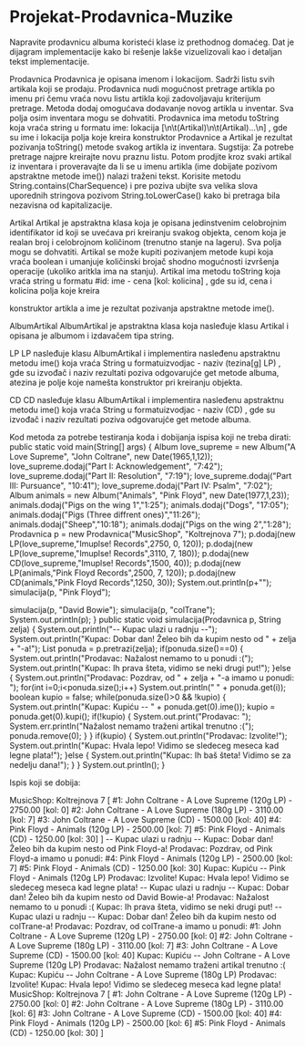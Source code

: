 # Projekat-Prodavnica-Muzike
Napravite prodavnicu albuma koristeći klase iz prethodnog domaćeg. Dat je dijagram implementacije kako bi rešenje lakše vizuelizovali kao
i detaljan tekst implementacije.

Prodavnica
Prodavnica je opisana imenom i lokacijom. Sadrži listu svih artikala koji se prodaju. Prodavnica nudi mogućnost pretrage artikla po imenu
pri čemu vraća novu listu artikla koji zadovoljavaju kriterijum pretrage. Metoda dodaj omogućava dodavanje novog artikla u inventar. Sva
polja osim inventara mogu se dohvatiti. Prodavnica ima metodu toString koja vraća string u formatu ime: lokacija
[\n\t(Artikal)\n\t(Artikal)...\n] , gde su ime i lokacija polja koje kreira konstruktor Prodavnice a Artikal je rezultat pozivanja
toString() metode svakog artikla iz inventara.
Sugstija: Za potrebe pretrage najpre kreirajte novu praznu listu. Potom prodjite kroz svaki artikal iz inventara i proveravajte da li
se u imenu artikla (ime dobijate pozivom apstraktne metode ime()) nalazi traženi tekst. Korisite metodu
String.contains(CharSequence) i pre poziva ubijte sva velika slova uporednih stringova pozivom
String.toLowerCase() kako bi pretraga bila nezavisna od kapitalizacije.

Artikal
Artikal je apstraktna klasa koja je opisana jedinstvenim celobrojnim identifikator id koji se uvećava pri kreiranju svakog objekta, cenom
koja je realan broj i celobrojnom količinom (trenutno stanje na lageru). Sva polja mogu se dohvatiti. Artikal se može kupiti pozivanjem
metode kupi koja vraća boolean i umanjuje količinski brojač shodno mogućnosti izvršenja operacije (ukoliko aritkla ima na stanju). Artikal
ima metodu toString koja vraća string u formatu #id: ime - cena [kol: kolicina] , gde su id, cena i kolicina polja koje kreira

konstruktor artikla a ime je rezultat pozivanja apstraktne metode ime().

AlbumArtikal
AlbumArtikal je apstraktna klasa koja nasleđuje klasu Artikal i opisana je albumom i izdavačem tipa string.

LP
LP nasleđuje klasu AlbumArtikal i implementira nasleđenu apstraktnu metodu ime() koja vraća String u formatuizvodjac - naziv
(tezina[g] LP) , gde su izvоđač i naziv rezultati poziva odgovarujće get metode albuma, atezina je polje koje namešta konstruktor pri
kreiranju objekta.

CD
CD nasleđuje klasu AlbumArtikal i implementira nasleđenu apstraktnu metodu ime() koja vraća String u formatuizvodjac - naziv
(CD) , gde su izvоđač i naziv rezultati poziva odgovarujće get metode albuma.

Kod metoda za potrebe testiranja koda i dobijanja ispisa koji ne treba dirati:
public static void main(String[] args) {
Album love_supreme = new Album("A Love Supreme", "John Coltrane", new Date(1965,1,12));
love_supreme.dodaj("Part I: Acknowledgement", "7:42");
love_supreme.dodaj("Part II: Resolution", "7:19");
love_supreme.dodaj("Part III: Pursuance", "10:41");
love_supreme.dodaj("Part IV: Psalm", "7:02");
Album animals = new Album("Animals", "Pink Floyd", new Date(1977,1,23));
animals.dodaj("Pigs on the wing 1","1:25");
animals.dodaj("Dogs", "17:05");
animals.dodaj("Pigs (Three diffrent ones)","11:26");
animals.dodaj("Sheep","10:18");
animals.dodaj("Pigs on the wing 2","1:28");
Prodavnica p = new Prodavnica("MusicShop", "Koltrejnova 7");
p.dodaj(new LP(love_supreme,"Imuplse! Records",2750, 0, 120));
p.dodaj(new LP(love_supreme,"Imuplse! Records",3110, 7, 180));
p.dodaj(new CD(love_supreme,"Imuplse! Records",1500, 40));
p.dodaj(new LP(animals,"Pink Floyd Records",2500, 7, 120));
p.dodaj(new CD(animals,"Pink Floyd Records",1250, 30));
System.out.println(p+"");
simulacija(p, "Pink Floyd");

simulacija(p, "David Bowie");
simulacija(p, "colTrane");
System.out.println(p);
}
public static void simulacija(Prodavnica p, String zelja) {
System.out.println("-- Kupac ulazi u radnju --");
System.out.println("Kupac: Dobar dan! Želeo bih da kupim nesto od " + zelja + "-a!");
List<Artikal> ponuda = p.pretrazi(zelja);
if(ponuda.size()==0) {
System.out.println("Prodavac: Nažalost nemamo to u ponudi :(");
System.out.println("Kupac: Ih prava šteta, vidimo se neki drugi put!");
}else {
System.out.println("Prodavac: Pozdrav, od " + zelja + "-a imamo u ponudi: ");
for(int i=0;i<ponuda.size();i++)
System.out.println(" " + ponuda.get(i));
boolean kupio = false;
while(ponuda.size()>0 && !kupio) {
System.out.println("Kupac: Kupiću -- " + ponuda.get(0).ime());
kupio = ponuda.get(0).kupi();
if(!kupio) {
System.out.print("Prodavac: ");
System.err.println("Nažalost nemamo traženi artikal trenutno :(");
ponuda.remove(0);
}
}
if(kupio) {
System.out.println("Prodavac: Izvolite!");
System.out.println("Kupac: Hvala lepo! Vidimo se sledeceg meseca kad legne plata!");
}else {
System.out.println("Kupac: Ih baš šteta! Vidimo se za nedelju dana!");
}
}
System.out.println();
}

Ispis koji se dobija:

MusicShop: Koltrejnova 7 [
#1: John Coltrane - A Love Supreme (120g LP) - 2750.00 [kol: 0]
#2: John Coltrane - A Love Supreme (180g LP) - 3110.00 [kol: 7]
#3: John Coltrane - A Love Supreme (CD) - 1500.00 [kol: 40]
#4: Pink Floyd - Animals (120g LP) - 2500.00 [kol: 7]
#5: Pink Floyd - Animals (CD) - 1250.00 [kol: 30]
]
-- Kupac ulazi u radnju --
Kupac: Dobar dan! Želeo bih da kupim nesto od Pink Floyd-a!
Prodavac: Pozdrav, od Pink Floyd-a imamo u ponudi:
#4: Pink Floyd - Animals (120g LP) - 2500.00 [kol: 7]
#5: Pink Floyd - Animals (CD) - 1250.00 [kol: 30]
Kupac: Kupiću -- Pink Floyd - Animals (120g LP)
Prodavac: Izvolite!
Kupac: Hvala lepo! Vidimo se sledeceg meseca kad legne plata!
-- Kupac ulazi u radnju --
Kupac: Dobar dan! Želeo bih da kupim nesto od David Bowie-a!
Prodavac: Nažalost nemamo to u ponudi :(
Kupac: Ih prava šteta, vidimo se neki drugi put!
-- Kupac ulazi u radnju --
Kupac: Dobar dan! Želeo bih da kupim nesto od colTrane-a!
Prodavac: Pozdrav, od colTrane-a imamo u ponudi:
#1: John Coltrane - A Love Supreme (120g LP) - 2750.00 [kol: 0]
#2: John Coltrane - A Love Supreme (180g LP) - 3110.00 [kol: 7]
#3: John Coltrane - A Love Supreme (CD) - 1500.00 [kol: 40]
Kupac: Kupiću -- John Coltrane - A Love Supreme (120g LP)
Prodavac: Nažalost nemamo traženi artikal trenutno :(
Kupac: Kupiću -- John Coltrane - A Love Supreme (180g LP)
Prodavac: Izvolite!
Kupac: Hvala lepo! Vidimo se sledeceg meseca kad legne plata!
MusicShop: Koltrejnova 7 [
#1: John Coltrane - A Love Supreme (120g LP) - 2750.00 [kol: 0]
#2: John Coltrane - A Love Supreme (180g LP) - 3110.00 [kol: 6]
#3: John Coltrane - A Love Supreme (CD) - 1500.00 [kol: 40]
#4: Pink Floyd - Animals (120g LP) - 2500.00 [kol: 6]
#5: Pink Floyd - Animals (CD) - 1250.00 [kol: 30]
]
